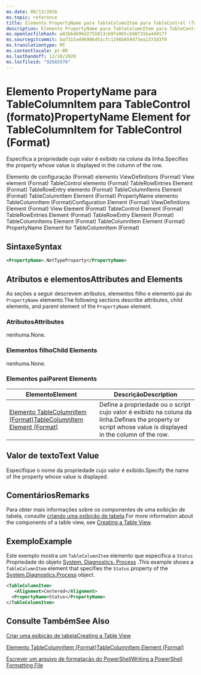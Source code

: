 ```yaml
---
ms.date: 09/13/2016
ms.topic: reference
title: Elemento PropertyName para TableColumnItem para TableControl (formato)
description: Elemento PropertyName para TableColumnItem para TableControl (formato)
ms.openlocfilehash: e83bbdb96d2755013cb9fe065cb98731ba44917f
ms.sourcegitcommit: ba7315a496986451cfc1296b659d73ea2373d3f0
ms.translationtype: MT
ms.contentlocale: pt-BR
ms.lasthandoff: 12/10/2020
ms.locfileid: "92665576"
---
```

# <a name="propertyname-element-for-tablecolumnitem-for-tablecontrol-format"></a><span data-ttu-id="c10fc-103">Elemento PropertyName para TableColumnItem para TableControl (formato)</span><span class="sxs-lookup"><span data-stu-id="c10fc-103">PropertyName Element for TableColumnItem for TableControl (Format)</span></span>

<span data-ttu-id="c10fc-104">Especifica a propriedade cujo valor é exibido na coluna da linha.</span><span class="sxs-lookup"><span data-stu-id="c10fc-104">Specifies the property whose value is displayed in the column of the row.</span></span>

<span data-ttu-id="c10fc-105">Elemento de configuração (Format) elemento ViewDefinitions (Format) View element (Format) TableControl elemento (Format) TableRowEntries Element (Format) TableRowEntry elemento (Format) TableColumnItems Element (Format) TableColumnItem Element (Format) PropertyName elemento TableColumnItem (Format)</span><span class="sxs-lookup"><span data-stu-id="c10fc-105">Configuration Element (Format) ViewDefinitions Element (Format) View Element (Format) TableControl Element (Format) TableRowEntries Element (Format) TableRowEntry Element (Format) TableColumnItems Element (Format) TableColumnItem Element (Format) PropertyName Element for TableColumnItem (Format)</span></span>

## <a name="syntax"></a><span data-ttu-id="c10fc-106">Sintaxe</span><span class="sxs-lookup"><span data-stu-id="c10fc-106">Syntax</span></span>

```xml
<PropertyName>.NetTypeProperty</PropertyName>
```

## <a name="attributes-and-elements"></a><span data-ttu-id="c10fc-107">Atributos e elementos</span><span class="sxs-lookup"><span data-stu-id="c10fc-107">Attributes and Elements</span></span>

<span data-ttu-id="c10fc-108">As seções a seguir descrevem atributos, elementos filho e elemento pai do `PropertyName` elemento.</span><span class="sxs-lookup"><span data-stu-id="c10fc-108">The following sections describe attributes, child elements, and parent element of the `PropertyName` element.</span></span>

### <a name="attributes"></a><span data-ttu-id="c10fc-109">Atributos</span><span class="sxs-lookup"><span data-stu-id="c10fc-109">Attributes</span></span>

<span data-ttu-id="c10fc-110">nenhuma.</span><span class="sxs-lookup"><span data-stu-id="c10fc-110">None.</span></span>

### <a name="child-elements"></a><span data-ttu-id="c10fc-111">Elementos filho</span><span class="sxs-lookup"><span data-stu-id="c10fc-111">Child Elements</span></span>

<span data-ttu-id="c10fc-112">nenhuma.</span><span class="sxs-lookup"><span data-stu-id="c10fc-112">None.</span></span>

### <a name="parent-elements"></a><span data-ttu-id="c10fc-113">Elementos pai</span><span class="sxs-lookup"><span data-stu-id="c10fc-113">Parent Elements</span></span>

|<span data-ttu-id="c10fc-114">Elemento</span><span class="sxs-lookup"><span data-stu-id="c10fc-114">Element</span></span>|<span data-ttu-id="c10fc-115">Descrição</span><span class="sxs-lookup"><span data-stu-id="c10fc-115">Description</span></span>|
|-------------|-----------------|
|[<span data-ttu-id="c10fc-116">Elemento TableColumnItem (Format)</span><span class="sxs-lookup"><span data-stu-id="c10fc-116">TableColumnItem Element (Format)</span></span>](./tablecolumnitem-element-for-tablecolumnitems-for-tablecontrol-format.md)|<span data-ttu-id="c10fc-117">Define a propriedade ou o script cujo valor é exibido na coluna da linha.</span><span class="sxs-lookup"><span data-stu-id="c10fc-117">Defines the property or script whose value is displayed in the column of the row.</span></span>|

## <a name="text-value"></a><span data-ttu-id="c10fc-118">Valor de texto</span><span class="sxs-lookup"><span data-stu-id="c10fc-118">Text Value</span></span>

<span data-ttu-id="c10fc-119">Especifique o nome da propriedade cujo valor é exibido.</span><span class="sxs-lookup"><span data-stu-id="c10fc-119">Specify the name of the property whose value is displayed.</span></span>

## <a name="remarks"></a><span data-ttu-id="c10fc-120">Comentários</span><span class="sxs-lookup"><span data-stu-id="c10fc-120">Remarks</span></span>

<span data-ttu-id="c10fc-121">Para obter mais informações sobre os componentes de uma exibição de tabela, consulte [criando uma exibição de tabela](./creating-a-table-view.md).</span><span class="sxs-lookup"><span data-stu-id="c10fc-121">For more information about the components of a table view, see [Creating a Table View](./creating-a-table-view.md).</span></span>

## <a name="example"></a><span data-ttu-id="c10fc-122">Exemplo</span><span class="sxs-lookup"><span data-stu-id="c10fc-122">Example</span></span>

<span data-ttu-id="c10fc-123">Este exemplo mostra um `TableColumnItem` elemento que especifica a `Status` Propriedade do objeto [System. Diagnostics. Process](/dotnet/api/System.Diagnostics.Process) .</span><span class="sxs-lookup"><span data-stu-id="c10fc-123">This example shows a `TableColumnItem` element that specifies the `Status` property of the [System.Diagnostics.Process](/dotnet/api/System.Diagnostics.Process) object.</span></span>

```xml
<TableColumnItem>
   <Alignment>Centered</Alignment>
  <PropertyName>Status</PropertyName>
</TableColumnItem>

```

## <a name="see-also"></a><span data-ttu-id="c10fc-124">Consulte Também</span><span class="sxs-lookup"><span data-stu-id="c10fc-124">See Also</span></span>

[<span data-ttu-id="c10fc-125">Criar uma exibição de tabela</span><span class="sxs-lookup"><span data-stu-id="c10fc-125">Creating a Table View</span></span>](./creating-a-table-view.md)

[<span data-ttu-id="c10fc-126">Elemento TableColumnItem (Format)</span><span class="sxs-lookup"><span data-stu-id="c10fc-126">TableColumnItem Element (Format)</span></span>](./tablecolumnitem-element-for-tablecolumnitems-for-tablecontrol-format.md)

[<span data-ttu-id="c10fc-127">Escrever um arquivo de formatação do PowerShell</span><span class="sxs-lookup"><span data-stu-id="c10fc-127">Writing a PowerShell Formatting File</span></span>](./writing-a-powershell-formatting-file.md)

